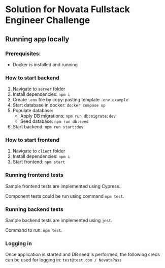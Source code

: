 # Solution for Novata Fullstack Engineer Challenge

## Running app locally

### Prerequisites:

- Docker is installed and running

### How to start backend

1. Navigate to `server` folder
2. Install dependencies: `npm i`
3. Create `.env` file by copy-pasting template `.env.example`
4. Start database in docker: `docker compose up` 
5. Populate database:
   - Apply DB migrations: `npm run db:migrate:dev`
   - Seed database: `npm run db:seed`
6. Start backend: `npm run start:dev`

### How to start frontend

1. Navigate to `client` folder
2. Install dependencies: `npm i`
3. Start frontend: `npm start`

### Running frontend tests

Sample frontend tests are implemented using Cypress.

Component tests could be run using command `npm test`.

### Running backend tests

Sample backend tests are implemented using `jest`.

Command to run: `npm test`.

### Logging in

Once application is started and DB seed is performed, the following creds can be used for logging in:
`test@test.com / NovataPass`
